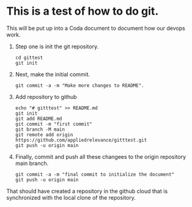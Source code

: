 # This is a test of how to do git.

This will be put up into a Coda document to document how our devops work.

1. Step one is init the git repository.

    ```
    cd gittest
    git init
    ```

1. Next, make the initial commit.

    ```
    git commit -a -m "Make more changes to README".
    ```

1. Add repository to github

    ```
    echo "# gitttest" >> README.md
    git init
    git add README.md
    git commit -m "first commit"
    git branch -M main
    git remote add origin https://github.com/appliedrelevance/gitttest.git
    git push -u origin main
    ```

1. Finally, commit and push all these changees to the origin repository main branch.

    ```
    git commit -a -m "final commit to initialize the document"
    git push -u origin main
    ```

That should have created a repository in the github cloud that is synchronized with the local clone of the repository. 



